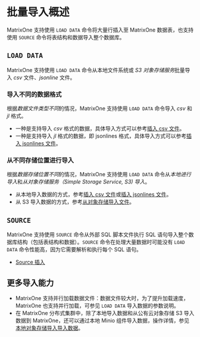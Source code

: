# 批量导入概述

MatrixOne 支持使用 `LOAD DATA` 命令将大量行插入至 MatrixOne 数据表，也支持使用 `SOURCE` 命令将表结构和数据导入整个数据库。

## `LOAD DATA`

MatrixOne 支持使用 `LOAD DATA` 命令从本地文件系统或 *S3 对象存储服务*批量导入 *csv* 文件、*jsonline* 文件。

### 导入不同的数据格式

根据*数据文件类型不同*的情况，MatrixOne 支持使用 `LOAD DATA` 命令导入 *csv* 和 *jl* 格式。

- 一种是支持导入 *csv* 格式的数据，具体导入方式可以参考[插入 csv 文件](load-csv.md)。
- 一种是支持导入 *jl* 格式的数据，即 jsonlines 格式，具体导入方式可以参考[插入 jsonlines 文件](load-jsonline.md)。

### 从不同存储位置进行导入

根据*数据存储位置不同*的情况，MatrixOne 支持使用 `LOAD DATA` 命令从*本地进行导入*和*从对象存储服务（Simple Storage Service, S3) 导入*。

- 从本地导入数据的方式，参考[插入 csv 文件](load-csv.md)或[插入 jsonlines 文件](load-jsonline.md)。
- 从 S3 导入数据的方式，参考[从对象存储导入文件](load-s3.md)。

## `SOURCE`

MatrixOne 支持使用 `SOURCE` 命令从外部 SQL 脚本文件执行 SQL 语句导入整个数据库结构（包括表结构和数据）。`SOURCE` 命令在处理大量数据时可能没有 `LOAD DATA` 命令性能高，因为它需要解析和执行每个 SQL 语句。

- [Source 插入](using-source.md)

## 更多导入能力

- MatrixOne 支持并行加载数据文件：数据文件较大时，为了提升加载速度，MatrixOne 也支持并行加载，可参见 `LOAD DATA` 导入数据的参数说明。
- 在 MatrixOne 分布式集群中，除了本地导入数据和从公有云对象存储 S3 导入数据到 MatrixOne，还可以通过本地 Minio 组件导入数据，操作详情，参见[本地对象存储导入导入数据](../../../Deploy/import-data-from-minio-to-mo.md)。
